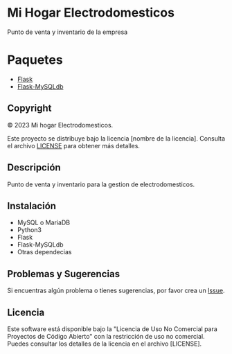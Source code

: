 # Mi Hogar Electrodomesticos
Punto de venta y inventario de la empresa

# Paquetes
- [Flask](https://pypi.org/project/Flask/)
- [Flask-MySQLdb](https://pypi.org/project/Flask-MySQLdb/)

## Copyright
© 2023 Mi hogar Electrodomesticos.

Este proyecto se distribuye bajo la licencia [nombre de la licencia]. Consulta el archivo [LICENSE](LICENSE) para obtener más detalles.

## Descripción
Punto de venta y inventario para la gestion de electrodomesticos.

## Instalación
- MySQL o MariaDB
- Python3
- Flask
- Flask-MySQLdb
- Otras dependecias

## Problemas y Sugerencias
Si encuentras algún problema o tienes sugerencias, por favor crea un [Issue](https://github.com/TYisusDv/posElectrodomesticos/issues).

## Licencia
Este software está disponible bajo la "Licencia de Uso No Comercial para Proyectos de Código Abierto" con la restricción de uso no comercial. Puedes consultar los detalles de la licencia en el archivo [LICENSE].
